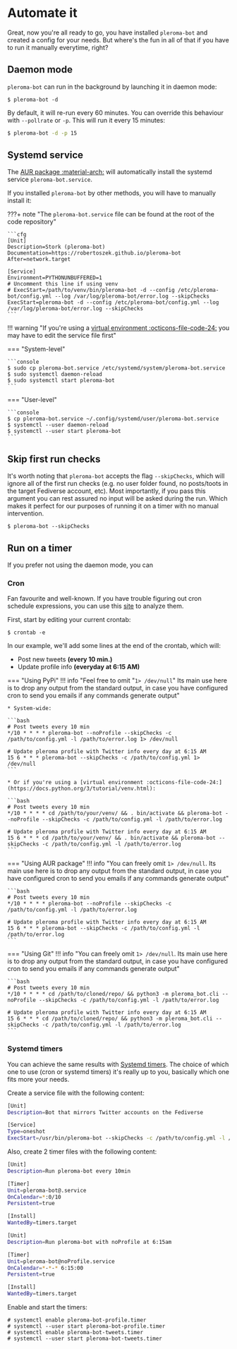 # Automate it

Great, now you're all ready to go, you have installed ```pleroma-bot``` and created a config for your needs. But where's the fun in all of that if you have to run it manually everytime, right?

## Daemon mode

`pleroma-bot` can run in the background by launching it in daemon mode:
```console
$ pleroma-bot -d
```
By default, it will re-run every 60 minutes. You can override this behaviour with `--pollrate` or `-p`.
This will run it every 15 minutes:
```bash
$ pleroma-bot -d -p 15
```

## Systemd service

The [AUR package :material-arch:](https://aur.archlinux.org/packages/python-pleroma-bot) will automatically install the systemd service `pleroma-bot.service`. 

If you installed `pleroma-bot` by other methods, you will have to manually install it:

???+ note "The `pleroma-bot.service` file can be found at the root of the code repository"

    ```cfg
    [Unit]
    Description=Stork (pleroma-bot)
    Documentation=https://robertoszek.github.io/pleroma-bot
    After=network.target

    [Service]
    Environment=PYTHONUNBUFFERED=1
    # Uncomment this line if using venv
    # ExecStart=/path/to/venv/bin/pleroma-bot -d --config /etc/pleroma-bot/config.yml --log /var/log/pleroma-bot/error.log --skipChecks
    ExecStart=pleroma-bot -d --config /etc/pleroma-bot/config.yml --log /var/log/pleroma-bot/error.log --skipChecks
    ```
    
!!! warning "If you're using a [virtual environment :octicons-file-code-24:](https://docs.python.org/3/tutorial/venv.html) you may have to edit the service file first"

=== "System-level"

    ```console
    $ sudo cp pleroma-bot.service /etc/systemd/system/pleroma-bot.service
    $ sudo systemctl daemon-reload
    $ sudo systemctl start pleroma-bot
    ```

=== "User-level"

    ```console
    $ cp pleroma-bot.service ~/.config/systemd/user/pleroma-bot.service
    $ systemctl --user daemon-reload
    $ systemctl --user start pleroma-bot
    ```



## Skip first run checks

It's worth noting that ```pleroma-bot``` accepts the flag ```--skipChecks```, which will ignore all of the first run checks (e.g. no user folder found, no posts/toots in the target Fediverse account, etc). Most importantly, if you pass this argument you can rest assured no input will be asked during the run. Which makes it perfect for our purposes of running it on a timer with no manual intervention.

```console
$ pleroma-bot --skipChecks
```

## Run on a timer

If you prefer not using the daemon mode, you can 

### Cron

Fan favourite and well-known. 
If you have trouble figuring out cron schedule expressions, you can use this [site](https://crontab.guru/) to analyze them.

First, start by editing your current crontab:

```console
$ crontab -e
```

In our example, we'll add some lines at the end of the crontab, which will:

* Post new tweets **(every 10 min.)**
* Update profile info **(everyday at 6:15 AM)**


=== "Using PyPi"
    !!! info "Feel free to omit "```1> /dev/null```" Its main use here is to drop any output from the standard output, in case you have configured cron to send you emails if any commands generate output"

    * System-wide:

    ```bash
    # Post tweets every 10 min
    */10 * * * * pleroma-bot --noProfile --skipChecks -c /path/to/config.yml -l /path/to/error.log 1> /dev/null

    # Update pleroma profile with Twitter info every day at 6:15 AM
    15 6 * * * pleroma-bot --skipChecks -c /path/to/config.yml 1> /dev/null
    ```

    * Or if you're using a [virtual environment :octicons-file-code-24:](https://docs.python.org/3/tutorial/venv.html):

    ```bash
    # Post tweets every 10 min
    */10 * * * * cd /path/to/your/venv/ && . bin/activate && pleroma-bot --noProfile --skipChecks -c /path/to/config.yml -l /path/to/error.log

    # Update pleroma profile with Twitter info every day at 6:15 AM
    15 6 * * * cd /path/to/your/venv/ && . bin/activate && pleroma-bot --skipChecks -c /path/to/config.yml -l /path/to/error.log
    ```
    

=== "Using AUR package"
    !!! info "You can freely omit ```1> /dev/null```. Its main use here is to drop any output from the standard output, in case you have configured cron to send you emails if any commands generate output"

    ```bash
    # Post tweets every 10 min
    */10 * * * * pleroma-bot --noProfile --skipChecks -c /path/to/config.yml -l /path/to/error.log

    # Update pleroma profile with Twitter info every day at 6:15 AM
    15 6 * * * pleroma-bot --skipChecks -c /path/to/config.yml -l /path/to/error.log
    ```

=== "Using Git"
    !!! info "You can freely omit ```1> /dev/null```. Its main use here is to drop any output from the standard output, in case you have configured cron to send you emails if any commands generate output"

    ```bash
    # Post tweets every 10 min
    */10 * * * * cd /path/to/cloned/repo/ && python3 -m pleroma_bot.cli --noProfile --skipChecks -c /path/to/config.yml -l /path/to/error.log

    # Update pleroma profile with Twitter info every day at 6:15 AM
    15 6 * * * cd /path/to/cloned/repo/ && python3 -m pleroma_bot.cli --skipChecks -c /path/to/config.yml -l /path/to/error.log
    ```

### Systemd timers

You can achieve the same results with [Systemd timers](https://www.freedesktop.org/software/systemd/man/systemd.timer.html). The choice of which one to use (cron or systemd timers) it's really up to you, basically which one fits more your needs.

Create a service file with the following content:

```bash title="/etc/systemd/system/pleroma-bot@.service"
[Unit]
Description=Bot that mirrors Twitter accounts on the Fediverse

[Service]
Type=oneshot
ExecStart=/usr/bin/pleroma-bot --skipChecks -c /path/to/config.yml -l /path/to/error.log %i
```

Also, create 2 timer files with the following content:

```bash title="/etc/systemd/system/pleroma-bot-tweets.timer"
[Unit]
Description=Run pleroma-bot every 10min

[Timer]
Unit=pleroma-bot@.service
OnCalendar=*:0/10
Persistent=true

[Install]
WantedBy=timers.target
```

```bash title="/etc/systemd/system/pleroma-bot-profile.timer"
[Unit]
Description=Run pleroma-bot with noProfile at 6:15am

[Timer]
Unit=pleroma-bot@noProfile.service
OnCalendar=*-*-* 6:15:00
Persistent=true

[Install]
WantedBy=timers.target
```
Enable and start the timers:
```console
# systemctl enable pleroma-bot-profile.timer
# systemctl --user start pleroma-bot-profile.timer
# systemctl enable pleroma-bot-tweets.timer
# systemctl --user start pleroma-bot-tweets.timer
```